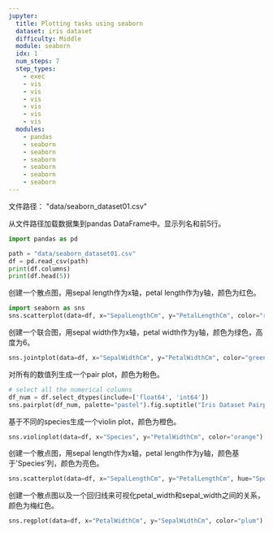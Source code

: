 ```yaml
---
jupyter:
  title: Plotting tasks using seaborn
  dataset: iris dataset
  difficulty: Middle
  module: seaborn
  idx: 1
  num_steps: 7
  step_types:
    - exec
    - vis
    - vis
    - vis
    - vis
    - vis
    - vis    
  modules:
    - pandas
    - seaborn
    - seaborn
    - seaborn
    - seaborn
    - seaborn
    - seaborn
---
```


文件路径： "data/seaborn_dataset01.csv"

从文件路径加载数据集到pandas DataFrame中。显示列名和前5行。
```python
import pandas as pd

path = "data/seaborn_dataset01.csv"
df = pd.read_csv(path)
print(df.columns)
print(df.head(5))
```

创建一个散点图，用sepal length作为x轴，petal length作为y轴，颜色为红色。
```python
import seaborn as sns
sns.scatterplot(data=df, x="SepalLengthCm", y="PetalLengthCm", color="red").set(title="sepal length against petal length", xlabel="SepalLengthCm", ylabel="PetalLengthCm")
```

创建一个联合图，用sepal width作为x轴，petal width作为y轴，颜色为绿色，高度为6。
```python
sns.jointplot(data=df, x="SepalWidthCm", y="PetalWidthCm", color="green", height=6).set_axis_labels("Sepal Width (cm)", "Petal Width (cm)").fig.suptitle("Sepal vs Petal Width")
```

对所有的数值列生成一个pair plot，颜色为粉色。

```python
# select all the numerical columns
df_num = df.select_dtypes(include=['float64', 'int64'])
sns.pairplot(df_num, palette="pastel").fig.suptitle("Iris Dataset Pairplot")
```

基于不同的species生成一个violin plot，颜色为橙色。
```python
sns.violinplot(data=df, x="Species", y="PetalWidthCm", color="orange").set(title="Violin Plot of Petal Width", xlabel="Species", ylabel="Petal Width (cm)")

```

创建一个散点图，用sepal length作为x轴，petal length作为y轴，颜色基于'Species'列，颜色为亮色。
```python
sns.scatterplot(data=df, x="SepalLengthCm", y="PetalLengthCm", hue="Species", palette="bright").set(title="Species-based Scatterplot", xlabel="Sepal Length (cm)", ylabel="Petal Length (cm)")
```

创建一个散点图以及一个回归线来可视化petal_width和sepal_width之间的关系，颜色为梅红色。
```python
sns.regplot(data=df, x="PetalWidthCm", y="SepalWidthCm", color="plum").set(title="Petal Width vs Sepal Width", xlabel="Petal Width (cm)", ylabel="Sepal Width (cm)")

```